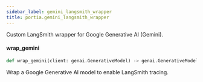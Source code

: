 ```yaml
---
sidebar_label: gemini_langsmith_wrapper
title: portia.gemini_langsmith_wrapper
---
```


Custom LangSmith wrapper for Google Generative AI (Gemini).

#### wrap\_gemini

```python
def wrap_gemini(client: genai.GenerativeModel) -> genai.GenerativeModel
```

Wrap a Google Generative AI model to enable LangSmith tracing.

